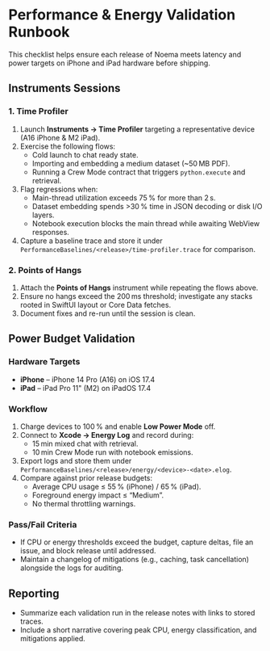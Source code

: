 # Performance & Energy Validation Runbook

This checklist helps ensure each release of Noema meets latency and power targets on iPhone and iPad hardware before shipping.

## Instruments Sessions

### 1. Time Profiler

1. Launch **Instruments → Time Profiler** targeting a representative device (A16 iPhone & M2 iPad).
2. Exercise the following flows:
   - Cold launch to chat ready state.
   - Importing and embedding a medium dataset (~50 MB PDF).
   - Running a Crew Mode contract that triggers `python.execute` and retrieval.
3. Flag regressions when:
   - Main-thread utilization exceeds 75 % for more than 2 s.
   - Dataset embedding spends >30 % time in JSON decoding or disk I/O layers.
   - Notebook execution blocks the main thread while awaiting WebView responses.
4. Capture a baseline trace and store it under `PerformanceBaselines/<release>/time-profiler.trace` for comparison.

### 2. Points of Hangs

1. Attach the **Points of Hangs** instrument while repeating the flows above.
2. Ensure no hangs exceed the 200 ms threshold; investigate any stacks rooted in SwiftUI layout or Core Data fetches.
3. Document fixes and re-run until the session is clean.

## Power Budget Validation

### Hardware Targets

* **iPhone** – iPhone 14 Pro (A16) on iOS 17.4
* **iPad** – iPad Pro 11" (M2) on iPadOS 17.4

### Workflow

1. Charge devices to 100 % and enable **Low Power Mode** off.
2. Connect to **Xcode → Energy Log** and record during:
   - 15 min mixed chat with retrieval.
   - 10 min Crew Mode run with notebook emissions.
3. Export logs and store them under `PerformanceBaselines/<release>/energy/<device>-<date>.elog`.
4. Compare against prior release budgets:
   - Average CPU usage ≤ 55 % (iPhone) / 65 % (iPad).
   - Foreground energy impact ≤ “Medium”.
   - No thermal throttling warnings.

### Pass/Fail Criteria

* If CPU or energy thresholds exceed the budget, capture deltas, file an issue, and block release until addressed.
* Maintain a changelog of mitigations (e.g., caching, task cancellation) alongside the logs for auditing.

## Reporting

* Summarize each validation run in the release notes with links to stored traces.
* Include a short narrative covering peak CPU, energy classification, and mitigations applied.
